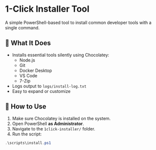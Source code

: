# 1-Click Installer Tool

A simple PowerShell-based tool to install common developer tools with a single command.

## 🔧 What It Does

- Installs essential tools silently using Chocolatey:
  - Node.js
  - Git
  - Docker Desktop
  - VS Code
  - 7-Zip
- Logs output to `logs/install-log.txt`
- Easy to expand or customize

## 🚀 How to Use

1. Make sure Chocolatey is installed on the system.
2. Open PowerShell **as Administrator**.
3. Navigate to the `1click-installer/` folder.
4. Run the script:

```powershell
.\scripts\install.ps1
```
